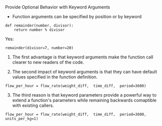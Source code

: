 Provide	Optional	Behavior	with	Keyword Arguments

* Function arguments can be specified by position	or by keyword

```
def remainder(number, divisor):
    return number % divisor
```

Yes:
```
remainder(divisor=7, number=20)
```
1. The	first	advantage	is	that	keyword	arguments	make	the	function	call	clearer	to	new readers	of	the	code.

2. The	second	impact	of	keyword	arguments	is	that	they	can	have	default	values	specified	in the	function	definition.

```
flow_per_hour = flow_rate(weight_diff,	time_diff,	period=3600)
```

3. The third reason is that keyword parameters provide a powerful way to extend a function's parameters while remaining backwards comaptible with existing callers.

```
flow_per_hour = flow_rate(weight_diff,	time_diff,	period=3600, units_per_kg=1)
```